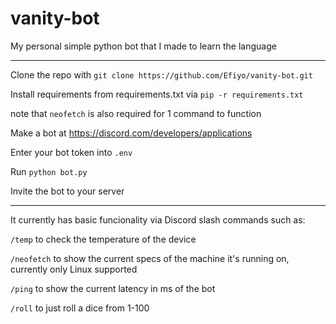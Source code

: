 # vanity-bot
My personal simple python bot that I made to learn the language

--------

Clone the repo with ```git clone https://github.com/Efiyo/vanity-bot.git```

Install requirements from requirements.txt via ```pip -r requirements.txt```

note that ```neofetch``` is also required for 1 command to function

Make a bot at https://discord.com/developers/applications

Enter your bot token into ```.env```

Run ```python bot.py```

Invite the bot to your server

--------

It currently has basic funcionality via Discord slash commands such as:

```/temp``` to check the temperature of the device

```/neofetch``` to show the current specs of the machine it's running on, currently only Linux supported

```/ping``` to show the current latency in ms of the bot

```/roll``` to just roll a dice from 1-100
